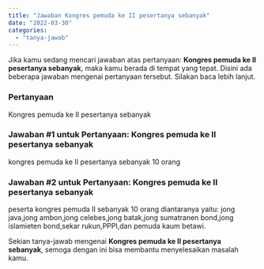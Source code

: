 ```yaml
---
title: "Jawaban Kongres pemuda ke II pesertanya sebanyak"
date: "2022-03-30"
categories: 
  - "tanya-jawab"
---
```


Jika kamu sedang mencari jawaban atas pertanyaan: **Kongres pemuda ke II pesertanya sebanyak**, maka kamu berada di tempat yang tepat. Disini ada beberapa jawaban mengenai pertanyaan tersebut. Silakan baca lebih lanjut.

### Pertanyaan

Kongres pemuda ke II pesertanya sebanyak

### Jawaban #1 untuk Pertanyaan: Kongres pemuda ke II pesertanya sebanyak

kongres pemuda ke II pesertanya sebanyak 10 orang

### Jawaban #2 untuk Pertanyaan: Kongres pemuda ke II pesertanya sebanyak

peserta kongres pemuda II sebanyak 10 orang diantaranya yaitu: jong java,jong ambon,jong celebes,jong batak,jong sumatranen bond,jong islamieten bond,sekar rukun,PPPI,dan pemuda kaum betawi.  

Sekian tanya-jawab mengenai **Kongres pemuda ke II pesertanya sebanyak**, semoga dengan ini bisa membantu menyelesaikan masalah kamu.
